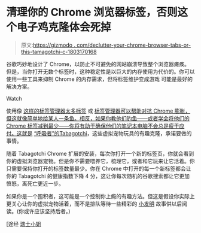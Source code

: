 # 清理你的 Chrome 浏览器标签，否则这个电子鸡克隆体会死掉

> 原文:[https://gizmodo . com/declutter-your-chrome-browser-tabs-or-this-tamagotchi-c-1803170168](https://gizmodo.com/declutter-your-chrome-browser-tabs-or-this-tamagotchi-c-1803170168)

谷歌巧妙地设计了 Chrome，以防止不可避免的网站崩溃导致整个浏览器瘫痪。但是，当你打开无数个标签时，这种稳定性是以巨大的内存使用为代价的。你可以使用一些工具来抑制 Chrome 的内存需求，但将标签维护变成游戏 可能是最好的解决方案。

Watch

使用像 [这样的标签管理器太多标签](https://chrome.google.com/webstore/detail/toomanytabs-for-chrome/amigcgbheognjmfkaieeeadojiibgbdp) 或 [标签管理器可以帮助对抗 Chrome 膨胀，但这就像简单地给某人一条鱼。相反，如果你教他们钓鱼——或者学会将他们的 Chrome 标签减到最少——你将有助于确保他们的笔记本电脑不会总是疲于应付。这就是](https://chrome.google.com/webstore/detail/tab-wrangler/egnjhciaieeiiohknchakcodbpgjnchh) [“呼吸者”的](https://breather.com/)[Tabagotchi](http://tabagotchi.com/)，这些虚拟宠物玩具的有趣克隆，承诺要做的事情。

随着 Tabagotchi Chrome 扩展的安装，每次你打开一个新的标签页，你就会看到你的虚拟浏览器宠物。但是你不需要喂养它，梳理它，或者和它玩来让它活着。你只需要保持你打开的标签数量最少。你在 Chrome 中打开的每一个新标签都会让你的 Tabagotchi 的健康指数下降 4 分，这让你每次随机的谷歌搜索都让它更加愤怒，离死亡更近一步。

如果你是一个囤积者，这可能是一个控制你上瘾的有趣方法。但这是假设你实际上更关心让你的虚拟宠物活着，而不是排队等待一些精彩的 [小发明](http://gizmodo.com/#_ga=2.72771795.1362729108.1505133940-854210125.1499778227) 故事供以后阅读。(你或许应该坚持后者。)

[途经 [瑞士小姐](http://www.swiss-miss.com/2017/09/tabagotchi.html)